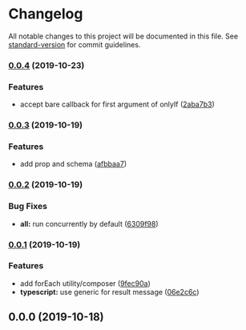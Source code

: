 # Changelog

All notable changes to this project will be documented in this file. See [standard-version](https://github.com/conventional-changelog/standard-version) for commit guidelines.

### [0.0.4](https://github.com/caseyWebb/badbadnotgood/compare/v0.0.3...v0.0.4) (2019-10-23)

### Features

- accept bare callback for first argument of onlyIf ([2aba7b3](https://github.com/caseyWebb/badbadnotgood/commit/2aba7b3))

### [0.0.3](https://github.com/caseyWebb/badbadnotgood/compare/v0.0.2...v0.0.3) (2019-10-19)

### Features

- add prop and schema ([afbbaa7](https://github.com/caseyWebb/badbadnotgood/commit/afbbaa7))

### [0.0.2](https://github.com/caseyWebb/badbadnotgood/compare/v0.0.1...v0.0.2) (2019-10-19)

### Bug Fixes

- **all:** run concurrently by default ([6309f98](https://github.com/caseyWebb/badbadnotgood/commit/6309f98))

### [0.0.1](https://github.com/caseyWebb/badbadnotgood/compare/v0.0.0...v0.0.1) (2019-10-19)

### Features

- add forEach utility/composer ([9fec90a](https://github.com/caseyWebb/badbadnotgood/commit/9fec90a))
- **typescript:** use generic for result message ([06e2c6c](https://github.com/caseyWebb/badbadnotgood/commit/06e2c6c))

## 0.0.0 (2019-10-18)
